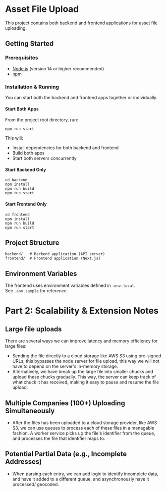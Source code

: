 # Asset File Upload

This project contains both backend and frontend applications for asset file uploading.

## Getting Started

### Prerequisites

- [Node.js](https://nodejs.org/) (version 14 or higher recommended)
- [npm](https://www.npmjs.com/)

### Installation & Running

You can start both the backend and frontend apps together or individually.

#### Start Both Apps

From the project root directory, run:

```
npm run start
```

This will:

- Install dependencies for both backend and frontend
- Build both apps
- Start both servers concurrently

#### Start Backend Only

```
cd backend
npm install
npm run build
npm run start
```

#### Start Frontend Only

```
cd frontend
npm install
npm run build
npm run start
```

## Project Structure

```
backend/   # Backend application (API server)
frontend/  # Frontend application (Next.js)
```

## Environment Variables

The frontend uses environment variables defined in `.env.local`.  
See `.env.sample` for reference.


# Part 2: Scalability & Extension Notes

## Large file uploads
There are several ways we can improve latency and memory efficiency for large files:
 - Sending the file directly to a cloud storage like AWS S3 using pre-signed URLs, this bypasses the node server for file upload, this way we will not have to depend on the server's in-memory storage.
 - Alternatively, we have break up the large file into smaller chucks and upload these chucks gradually. This way, the server can keep track of what chuck it has received, making it easy to pause and resume the file upload.

## Multiple Companies (100+) Uploading Simultaneously
 - After the files has been uploaded to a cloud storage provider, like AWS S3, we can use queues to process each of these files in a managable fashion. A worker service picks up the file's identifier from the queue, and processes the file that identifier maps to.

## Potential Partial Data (e.g., Incomplete Addresses)
 - When parsing each entry, we can add logic to identify incomplete data, and have it added to a different queue, and asynchronously have it processed/ geocoded.